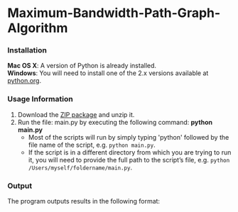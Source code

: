 # Maximum-Bandwidth-Path-Graph-Algorithm

### Installation

**Mac OS X**: A version of Python is already installed.  
**Windows**: You will need to install one of the 2.x versions available at [python.org](http://www.python.org/getit/).


### Usage Information

1. Download the [ZIP package](https://github.com/abhi-verma/Maximum-Bandwidth-Path-Graph-Algorithm/archive/master.zip) and unzip it.
2. Run the file: main.py by executing the following command:
   **python main.py**
   * Most of the scripts will run by simply typing 'python' followed by the file name of the script, e.g. `python main.py`.
   * If the script is in a different directory from which you are trying to run it, you will need to provide the full path to the script’s file, e.g. `python /Users/myself/foldername/main.py`.


### Output

The program outputs results in the following format:

